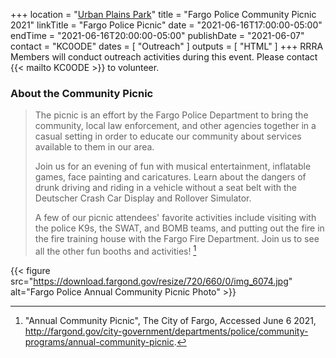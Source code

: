 +++
location = "[Urban Plains Park](https://goo.gl/maps/xTiDgdRDzF2CPY7t5)"
title = "Fargo Police Community Picnic 2021"
linkTitle = "Fargo Police Picnic"
date = "2021-06-16T17:00:00-05:00"
endTime = "2021-06-16T20:00:00-05:00"
publishDate = "2021-06-07"
contact = "KC0ODE"
dates = [ "Outreach" ]
outputs = [ "HTML" ]
+++
RRRA Members will conduct outreach activities during this event. Please
contact {{< mailto KC0ODE >}} to volunteer.

### About the Community Picnic

>The picnic is an effort by the Fargo Police Department to bring the community,
>local law enforcement, and other agencies together in a casual setting in
>order to educate our community about services available to them in our area.
>
>Join us for an evening of fun with musical entertainment, inflatable games,
>face painting and caricatures. Learn about the dangers of drunk driving and
>riding in a vehicle without a seat belt with the Deutscher Crash Car Display
>and Rollover Simulator.
>
>A few of our picnic attendees' favorite activities include visiting with the
>police K9s, the SWAT, and BOMB teams, and putting out the fire in the fire
>training house with the Fargo Fire Department. Join us to see all the other
>fun booths and activities! [^1]

{{< figure src="https://download.fargond.gov/resize/720/660/0/img_6074.jpg" alt="Fargo Police Annual Community Picnic Photo" >}}

[^1]: "Annual Community Picnic", The City of Fargo, Accessed June 6 2021, http://fargond.gov/city-government/departments/police/community-programs/annual-community-picnic.
